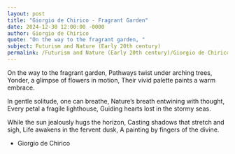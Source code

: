 ```yaml
---
layout: post
title: "Giorgio de Chirico - Fragrant Garden"
date: 2024-12-30 12:00:00 -0000
author: Giorgio de Chirico
quote: "On the way to the fragrant garden, "
subject: Futurism and Nature (Early 20th century)
permalink: /Futurism and Nature (Early 20th century)/Giorgio de Chirico/Giorgio de Chirico - Fragrant Garden
---
```


On the way to the fragrant garden, 
Pathways twist under arching trees,
Yonder, a glimpse of flowers in motion,
Their vivid palette paints a warm embrace.

In gentle solitude, one can breathe, 
Nature’s breath entwining with thought, 
Every petal a fragile lighthouse, 
Guiding hearts lost in the stormy seas.

While the sun jealously hugs the horizon, 
Casting shadows that stretch and sigh,
Life awakens in the fervent dusk,
A painting by fingers of the divine.

- Giorgio de Chirico
